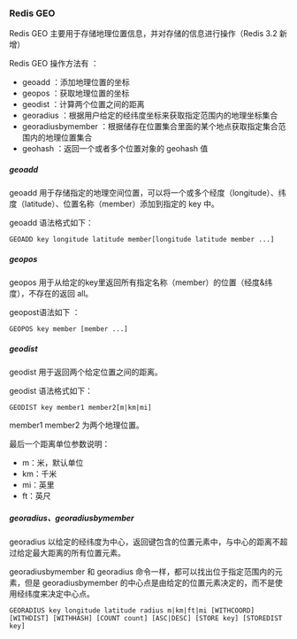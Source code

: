 ### Redis GEO

Redis GEO 主要用于存储地理位置信息，并对存储的信息进行操作（Redis 3.2 新增）

Redis GEO 操作方法有 ： 

- geoadd ：添加地理位置的坐标
- geopos ：获取地理位置的坐标
- geodist ：计算两个位置之间的距离
- georadius ：根据用户给定的经纬度坐标来获取指定范围内的地理坐标集合
- georadiusbymember ：根据储存在位置集合里面的某个地点获取指定集合范围内的地理位置集合
- geohash ：返回一个或者多个位置对象的 geohash 值

##### geoadd

geoadd 用于存储指定的地理空间位置，可以将一个或多个经度（longitude）、纬度（latitude）、位置名称（member）添加到指定的 key 中。

geoadd 语法格式如下：

```
GEOADD key longitude latitude member[longitude latitude member ...]
```

##### geopos 

geopos 用于从给定的key里返回所有指定名称（member）的位置（经度&纬度），不存在的返回 all。

geopost语法如下 ：

```
GEOPOS key member [member ...]
```

##### geodist 

geodist  用于返回两个给定位置之间的距离。

geodist 语法格式如下：

```
GEODIST key member1 member2[m|km|mi]
```

member1 member2 为两个地理位置。

最后一个距离单位参数说明：

- m：米，默认单位
- km：千米
- mi：英里
- ft：英尺

##### georadius、georadiusbymember

georadius 以给定的经纬度为中心，返回键包含的位置元素中，与中心的距离不超过给定最大距离的所有位置元素。

georadiusbymember 和 georadius 命令一样，都可以找出位于指定范围内的元素，但是 georadiusbymember 的中心点是由给定的位置元素决定的，而不是使用经纬度来决定中心点。



```
GEORADIUS key longitude latitude radius m|km|ft|mi [WITHCOORD] [WITHDIST] [WITHHASH] [COUNT count] [ASC|DESC] [STORE key] [STOREDIST key]
```

